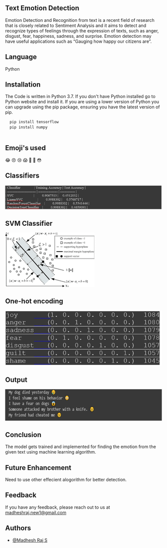 
## Text Emotion Detection

Emotion Detection and Recognition from text is a recent field of research 
that is closely related to Sentiment Analysis and it aims to detect and recognize 
types of feelings through the expression of texts, such as anger, disgust, fear, 
happiness, sadness, and surprise. Emotion detection may have useful 
applications such as “Gauging how happy our citizens are”.








## Language 

 Python

## Installation

The Code is written in Python 3.7. If you don't have Python installed go to Python website and install it. If you are using a lower version of Python you can upgrade using the pip package, ensuring you have the latest version of pip.

```bash
  pip install tensorflow
  pip install numpy
  
```

## Emoji's used
😂 😠 😢 😱 🤢 🥺 😳

## Classifiers
![App Screenshot](https://github.com/MadheshRajS/Text-Emotion-Detection/blob/master/Screen%20shot/Accuracy%20of%20a%20clssifier.png?raw=true)
## SVM Classifier
![App Screenshot](https://github.com/MadheshRajS/Text-Emotion-Detection/blob/master/Screen%20shot/SVM.png?raw=true)
## One-hot encoding  
![App Screenshot](https://github.com/MadheshRajS/Text-Emotion-Detection/blob/master/Screen%20shot/Screenshot%20(2176).png?raw=true)

## Output
![App Screenshot](https://github.com/MadheshRajS/Text-Emotion-Detection/blob/master/Screen%20shot/Screenshot%20(2177).png?raw=true)
## Conclusion
The model gets trained and implemented for finding the emotion from the given text using machine learning algorithm.

## Future Enhancement
Need to use other effecient alogorithm for better detection.

## Feedback

If you have any feedback, please reach out to us at madheshraj.new1@gmail.com



    
## Authors

- [@Madhesh Raj S](https://www.github.com/MadheshRajS)





